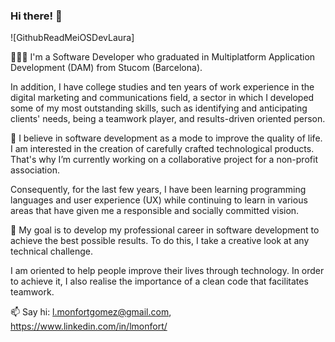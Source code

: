 ### Hi there! 👋  

![GithubReadMeiOSDevLaura]

👩🏻‍💻 I'm a Software Developer who graduated in Multiplatform Application Development (DAM) from Stucom (Barcelona).

In addition, I have college studies and ten years of work experience in the digital marketing and communications field, a sector in which I developed some of my most outstanding skills, such as identifying and anticipating clients' needs, being a teamwork player, and results-driven oriented person.

📲 I believe in software development as a mode to improve the quality of life. I am interested in the creation of carefully crafted technological products.  That's why I’m currently working on a collaborative project for a non-profit association.

Consequently, for the last few years, I have been learning programming languages and user experience (UX) while continuing to learn in various areas that have given me a responsible and socially committed vision.

🎯 My goal is to develop my professional career in software development to achieve the best possible results. To do this, I  take a creative look at any technical challenge. 

I am oriented to help people improve their lives through technology. In order to achieve it, I also realise the importance of a clean code that facilitates teamwork.

📫 Say hi: l.monfortgomez@gmail.com, https://www.linkedin.com/in/lmonfort/

<!--
**laumonfort/laumonfort** is a ✨ _special_ ✨ repository because its `README.md` (this file) appears on your GitHub profile.

Here are some ideas to get you started:

- 🔭 I’m currently working on ...
- 👯 I’m looking to collaborate on ...
- 🤔 I’m looking for help with ...
- 💬 Ask me about ...
- 📫 How to reach me: ...
- 😄 Pronouns: ...
- ⚡ Fun fact: ...
-->
